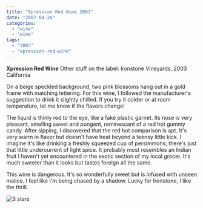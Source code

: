 ```yaml
---
title: "Xpression Red Wine 2003"
date: "2007-04-26"
categories: 
  - "wine"
  - "wine"
tags: 
  - "2003"
  - "xpression-red-wine"
---
```


**Xpression Red Wine** Other stuff on the label: Ironstone Vineyards, 2003 California

On a beige speckled background, two pink blossoms hang out in a gold frame with matching lettering. For this wine, I followed the manufacturer's suggestion to drink it slightly chilled. If you try it colder or at room temperature, let me know if the flavors change!

The liquid is thinly red to the eye, like a fake plastic garnet. Its nose is very pleasant, smelling sweet and pungent, reminescant of a red hot gummy candy. After sipping, I discovered that the red hot comparison is apt. It's very warm in flavor but doesn't have heat beyond a teensy little kick. I imagine it's like drinking a freshly squeezed cup of persimmons; there's just that little undercurrent of light spice. It probably most resembles an Indian fruit I haven't yet encountered in the exotic section of my local grocer. It's much sweeter than it looks but tastes foreign all the same.

This wine is dangerous. It's so wonderfully sweet but is infused with unseen malice. I feel like I'm being chased by a shadow. Lucky for Ironstone, I like the thrill.

![3 stars](http://www.rebeccagomezfarrell.com/wp-content/uploads/2009/02/rating_avocado1.gif "rating_avocado1")
